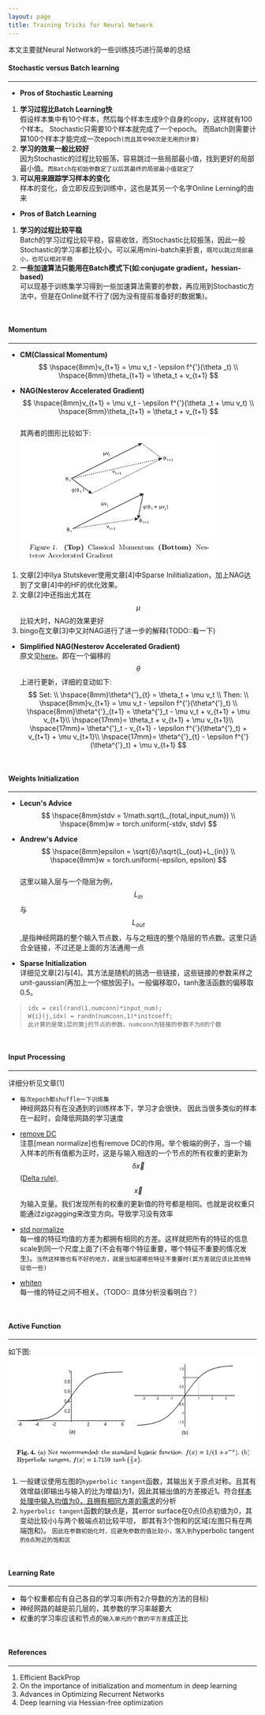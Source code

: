 ```yaml
---
layout: page
title: Training Tricks for Neural Network
---
```

本文主要就Neural Network的一些训练技巧进行简单的总结    

#### __Stochastic versus Batch learning__     
---   
* __Pros of Stochastic Learning__     
1.  __学习过程比Batch Learning快__      
假设样本集中有10个样本，然后每个样本生成9个自身的copy，这样就有100个样本。
Stochastic只需要10个样本就完成了一个epoch。
而Batch则需要计算100个样本才能完成一次epoch`(而且其中90次是无用的计算)`    
2.  __学习的效果一般比较好__      
因为Stochastic的过程比较振荡，容易跳过一些局部最小值，找到更好的局部最小值。`而Batch在初始参数定了以后其最终的局部最小值就定了`
3.  __可以用来跟踪学习样本的变化__       
样本的变化，会立即反应到训练中，这也是其另一个名字Online Lerning的由来

*  __Pros of Batch Learning__     
1.  __学习的过程比较平稳__    
Batch的学习过程比较平稳，容易收敛，而Stochastic比较振荡，因此一般Stochastic的学习率都比较小。可以采用mini-batch来折衷，`既可以跳过局部最小，也可以相对平稳`      
2.  __一些加速算法只能用在Batch模式下(如:conjugate gradient，hessian-based)__   
可以现基于训练集学习得到一些加速算法需要的参数，再应用到Stochastic方法中，但是在Online就不行了(因为没有提前准备好的数据集)。  
<br />


#### __Momentum__   
---    
*  __CM(Classical Momentum)__    
$$
\hspace{8mm}v_{t+1} = \mu v_t - \epsilon f^{'}(\theta _t) \\
\hspace{8mm}\theta_{t+1} = \theta_t + v_{t+1}  
$$    
	
*  __NAG(Nesterov Accelerated Gradient)__    
$$
\hspace{8mm}v_{t+1} = \mu v_t - \epsilon f^{'}(\theta _t + \mu v_t) \\
\hspace{8mm}\theta_{t+1} = \theta_t + v_{t+1}  
$$   
其两者的图形比较如下:    
![nag_cm](./img/NAG_CM.png)    
1.  文章[2]中Ilya Stutskever使用文章[4]中Sparse Inilitialization，加上NAG达到了文章[4]中的HF的优化效果。
2.  文章[2]中还指出尤其在$$\mu$$比较大时，NAG的效果更好
3.  bingo在文章[3]中又对NAG进行了进一步的解释(TODO::看一下)    

*  __Simplified NAG(Nesterov Accelerated Gradient)__    
原文见[here](./img/nesterov_simple.pdf)。即在一个偏移的$$\theta$$上进行更新，详细的变动如下:    
$$
Set:  \\ 
\hspace{8mm}\theta^{'}_{t} = \theta_t + \mu v_t \\
Then:  \\
\hspace{8mm}v_{t+1} = \mu v_t - \epsilon f^{'}(\theta^{'}_t) \\
\hspace{8mm}\theta^{'}_{t+1} = \theta^{'}_t - \mu v_t + v_{t+1} + \mu v_{t+1}\\ 
\hspace{17mm}= \theta_t + v_{t+1} + \mu v_{t+1}\\
\hspace{17mm}= \theta^{'}_t - v_{t+1} - \epsilon f^{'}(\theta^{'}_t) + v_{t+1} + \mu v_{t+1}\\
\hspace{17mm}= \theta^{'}_{t} -  \epsilon f^{'}(\theta^{'}_t) + \mu v_{t+1}
$$      
<br />    

#### __Weights Initialization__  
---    
*  __Lecun's Advice__    
$$
\hspace{8mm}stdv = 1/math.sqrt(L_{total_input_num})  \\
\hspace{8mm}w = torch.uniform(-stdv, stdv)
$$

*  __Andrew's Advice__    
$$
\hspace{8mm}epsilon = \sqrt{6}/\sqrt{L_{out}+L_{in}}  \\
\hspace{8mm}w = torch.uniform(-epsilon, epsilon)
$$    
这里以输入层与一个隐层为例，$$L_{in}$$与$$L_{out}$$,是指神经网路的整个输入节点数，与与之相连的整个隐层的节点数。这里只适合全链接，不过还是上面的方法通用一点    

*  __Sparse Initialization__       
详细见文章[2]与[4]。其方法是随机的挑选一些链接，这些链接的参数采样之unit-gaussian(再加上一个缩放因子)。一般偏移取0，tanh激活函数的偏移取0.5。  

>     idx = ceil(rand(1,numconn)*input_num);    
>     W{i}(j,idx) = randn(numconn,1)*initcoeff;    
>     此计算的是第i层的第j的节点的参数。numconn为链接的参数不为0的个数   
<br />

#### __Input Processing__
---         
详细分析见文章[1]    

*  `每次epoch都shuffle一下训练集`    
神经网路只有在没遇到的训练样本下，学习才会很快， 因此当很多类似的样本在一起时，会降低网路的学习速度    

*  [remove DC](../data_process/data-normalization.html#dc-removal)    
注意[mean normalize]也有remove DC的作用。举个极端的例子，当一个输入样本的所有值都为正时，这是与输入相连的一个节点的所有权重的更新为$$\delta \vec x$$([Delta rule](./backpropagation.html)),$$\vec x$$为输入变量。我们发现所有的权重的更新值的符号都是相同。也就是说权重只能通过zigzagging来改变方向。导致学习没有效率

*  [std normalize](../data_process/data-normalization.html#std-normalizetion)    
每一维的特征均值的方差为都拥有相同的方差。这样就把所有的特征的信息scale到同一个尺度上面了(不会有哪个特征重要，哪个特征不重要的情况发生)。`当然这样做也有不好的地方，就是当知道哪些特征不重要时(其方差就应该比其他特征低一些)`

*  [whiten](../data_process/whiten.html#whiten)    
每一维的特征之间不相关。（TODO:: 具体分析没看明白？）    
<br />    

#### __Active Function__  
---    
如下图:    
![sigmoid](./img/sigmoid.png)    

1. 一般建议使用左图的`hyperbolic tangent`函数，其输出关于原点对称。且其有效增益(即输出与输入的比为增益)为1，因此其输出值的方差接近1。符合[样本处理中输入均值为0，且拥有相同方差的需求](./nn-train-tricks.html#input-processing)的分析       
2. `hyperbolic tangent`函数的缺点是，其error surface在0点(0点初值为0，其变动比较小)与两个极端点初比较平坦， 即其有3个饱和的区域(左图只有在两端饱和)。 `因此在参数初始化时，应避免参数的值比较小，落入到`hyperbolic tangent`的0点附近的饱和区`    
<br />    

#### __Learning Rate__    
---    
*  每个权重都应有自己各自的学习率(所有2介导数的方法的目标)    
*  神经网路的越是前几层的，其参数的学习率越要大    
*  权重的学习率应该和节点的`输入单元的个数的平方差`成正比


<br />

#### __References__
---   
1.  Efficient BackProp    
2.  On the importance of initialization and momentum in deep learning
3.  Advances in Optimizing Recurrent Networks
4.  Deep learning via Hessian-free optimization

